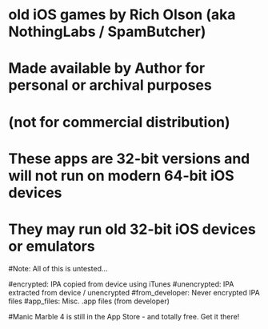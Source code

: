# old iOS games by Rich Olson (aka NothingLabs / SpamButcher)
# Made available by Author for personal or archival purposes
# (not for commercial distribution)

# These apps are 32-bit versions and will not run on modern 64-bit iOS devices
# They may run old  32-bit iOS devices or emulators

#Note: All of this is untested...

#encrypted: 		IPA copied from device using iTunes
#unencrypted: 		IPA extracted from device / unencrypted
#from_developer:	Never encrypted IPA files
#app_files:		Misc. .app files (from developer)

#Manic Marble 4 is still in the App Store - and totally free.  Get it there!

